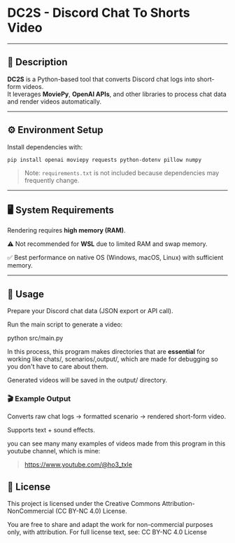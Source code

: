 # **DC2S - Discord Chat To Shorts Video**

---

## 📖 Description
**DC2S** is a Python-based tool that converts Discord chat logs into short-form videos.  
It leverages **MoviePy**, **OpenAI APIs**, and other libraries to process chat data and render videos automatically.  

---

## ⚙️ Environment Setup
Install dependencies with:

```bash
pip install openai moviepy requests python-dotenv pillow numpy
```
> Note: ```requirements.txt``` is not included because dependencies may frequently change.
---
## 🖥️ System Requirements

Rendering requires **high memory (RAM)**.

⚠️ Not recommended for **WSL** due to limited RAM and swap memory.

✅ Best performance on native OS (Windows, macOS, Linux) with sufficient memory.

---
## 🚀 Usage

Prepare your Discord chat data (JSON export or API call).

Run the main script to generate a video:

python src/main.py

In this process, this program makes directories that are **essential** for working like chats/, scenarios/,output/, which are made for debugging so you don't have to care about them.

Generated videos will be saved in the output/ directory.

### 🎬 Example Output

Converts raw chat logs → formatted scenario → rendered short-form video.

Supports text + sound effects.

you can see many many examples of videos made from this program in this youtube channel, which is mine:
> https://www.youtube.com/@ho3_txle

## 📄 License

This project is licensed under the Creative Commons Attribution-NonCommercial (CC BY-NC 4.0) License.

You are free to share and adapt the work for non-commercial purposes only, with attribution.
For full license text, see: CC BY-NC 4.0 License
